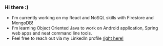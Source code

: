 ### Hi there :)

- I'm currently working on my React and NoSQL skills with Firestore and MongoDB!
- I'm learning Object Oriented Java to work on Android application, Spring web apps and neat command line tools.
- Feel free to reach out via my LinkedIn profile [right here!](https://www.linkedin.com/in/samuelemardthibault/)
